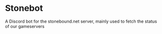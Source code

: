 # Stonebot

A Discord bot for the stonebound.net server, mainly used to fetch the status of our gameservers
